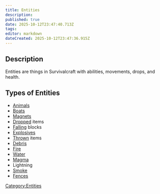 ```yaml
---
title: Entities
description: 
published: true
date: 2025-10-12T23:47:40.713Z
tags: 
editor: markdown
dateCreated: 2025-10-12T23:47:36.915Z
---
```


## Description

Entities are things in Survivalcraft with abilities, movements, drops,
and health.

## Types of Entities

  - [Animals](Animals "wikilink")
  - [Boats](Boats "wikilink")
  - [Magnets](Magnet "wikilink")
  - [Dropped](Dropped_Items "wikilink") items
  - [Falling](Falling_Blocks "wikilink") blocks
  - [Explosives](Gunpowder "wikilink")
  - [Thrown](Throwable_items "wikilink") items
  - [Debris](Debris "wikilink")
  - [Fire](Fire "wikilink")
  - [Water](Water "wikilink")
  - [Magma](Magma "wikilink")
  - Lightning
  - [Smoke](Smoke "wikilink")
  - [Fences](Wooden_Fence "wikilink")

[Category:Entities](Category:Entities "wikilink")
